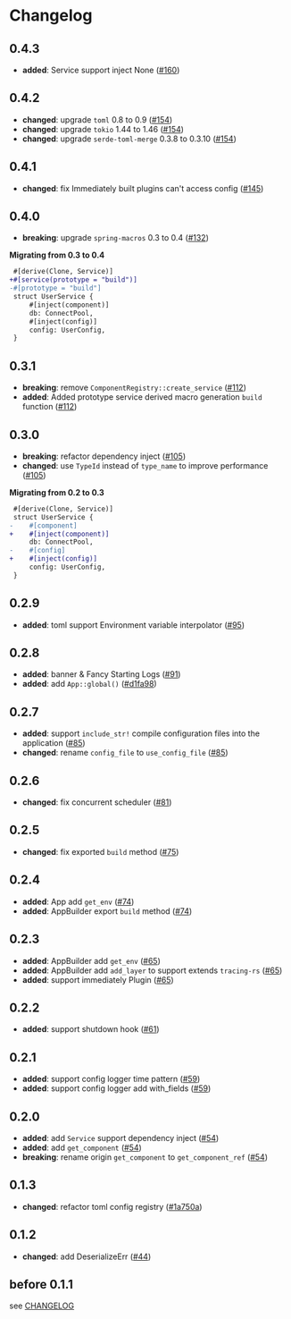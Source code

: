 # Changelog

## 0.4.3

- **added**: Service support inject None ([#160])

[#160]: https://github.com/spring-rs/spring-rs/pull/160

## 0.4.2

- **changed**: upgrade `toml` 0.8 to 0.9 ([#154])
- **changed**: upgrade `tokio` 1.44 to 1.46 ([#154])
- **changed**: upgrade `serde-toml-merge` 0.3.8 to 0.3.10 ([#154])

[#154]: https://github.com/spring-rs/spring-rs/pull/154

## 0.4.1

- **changed**: fix Immediately built plugins can't access config ([#145])

[#145]: https://github.com/spring-rs/spring-rs/pull/145

## 0.4.0

- **breaking**: upgrade `spring-macros` 0.3 to 0.4 ([#132])

[#132]: https://github.com/spring-rs/spring-rs/pull/132

**Migrating from 0.3 to 0.4**

```diff
 #[derive(Clone, Service)]
+#[service(prototype = "build")]
-#[prototype = "build"]
 struct UserService {
     #[inject(component)]
     db: ConnectPool,
     #[inject(config)]
     config: UserConfig,
 }
```

## 0.3.1

- **breaking**: remove `ComponentRegistry::create_service` ([#112])
- **added**: Added prototype service derived macro generation `build` function ([#112])

[#112]: https://github.com/spring-rs/spring-rs/pull/112

## 0.3.0

- **breaking**: refactor dependency inject ([#105])
- **changed**: use `TypeId` instead of `type_name` to improve performance ([#105])

[#105]: https://github.com/spring-rs/spring-rs/pull/105

**Migrating from 0.2 to 0.3**

```diff
 #[derive(Clone, Service)]
 struct UserService {
-    #[component]
+    #[inject(component)]
     db: ConnectPool,
-    #[config]
+    #[inject(config)]
     config: UserConfig,
 }
```

## 0.2.9

- **added**: toml support Environment variable interpolator ([#95])

[#95]: https://github.com/spring-rs/spring-rs/pull/95

## 0.2.8

- **added**: banner & Fancy Starting Logs ([#91])
- **added**: add `App::global()` ([#d1fa98])

[#91]: https://github.com/spring-rs/spring-rs/pull/91
[#d1fa98]: https://github.com/spring-rs/spring-rs/commit/d1fa983bc41750777c4bb12c5fa03479d273e977

## 0.2.7

- **added**: support `include_str!` compile configuration files into the application ([#85])
- **changed**: rename `config_file` to `use_config_file` ([#85])

[#85]: https://github.com/spring-rs/spring-rs/pull/85

## 0.2.6

- **changed**: fix concurrent scheduler ([#81])

[#81]: https://github.com/spring-rs/spring-rs/pull/81

## 0.2.5

- **changed**: fix exported `build` method ([#75])

[#75]: https://github.com/spring-rs/spring-rs/pull/75

## 0.2.4

- **added**: App add `get_env` ([#74])
- **added**: AppBuilder export `build` method ([#74])

[#74]: https://github.com/spring-rs/spring-rs/pull/74

## 0.2.3

- **added**: AppBuilder add `get_env` ([#65])
- **added**: AppBuilder add `add_layer` to support extends `tracing-rs` ([#65])
- **added**: support immediately Plugin ([#65])

[#65]: https://github.com/spring-rs/spring-rs/pull/65

## 0.2.2

- **added**: support shutdown hook ([#61])

[#61]: https://github.com/spring-rs/spring-rs/pull/61

## 0.2.1

- **added**: support config logger time pattern ([#59])
- **added**: support config logger add with_fields ([#59])

[#59]: https://github.com/spring-rs/spring-rs/pull/59

## 0.2.0

- **added**: add `Service` support dependency inject ([#54])
- **added**: add `get_component` ([#54])
- **breaking**: rename origin `get_component` to `get_component_ref` ([#54])

[#54]: https://github.com/spring-rs/spring-rs/pull/54

## 0.1.3

- **changed**: refactor toml config registry ([#1a750a])

[#1a750a]: https://github.com/spring-rs/spring-rs/commit/1a750a7d82871632bad7cee73ec418b5a28924ea

## 0.1.2

- **changed**: add DeserializeErr ([#44])

[#44]: https://github.com/spring-rs/spring-rs/pull/44

## before 0.1.1

see [CHANGELOG](../CHANGELOG.md)